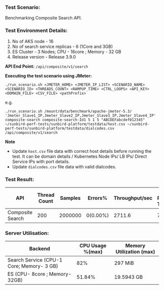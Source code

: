 ### Test Scenario:

Benchmarking Composite Search API.


### Test Environment Details:
1. No of AKS node - 16
2. No of search service replicas - 6 (1Core and 3GB)
3. ES Cluster - 3 Nodes; CPU - 16core ; Memory - 32 GB
4. Release version - Release 3.9.0


**API End Point:** `/api/composite/v1/search`


**Executing the test scenario using JMeter:**

```./run_scenario.sh <JMETER_HOME> <JMETER_IP_LIST> <SCENARIO_NAME> <SCENARIO_ID> <THREADS_COUNT> <RAMPUP_TIME> <CTRL_LOOPS> <API_KEY> <DOMAIN_FILE> <CSV_FILE> <pathPrefix>```

e.g.

```./run_scenario.sh /mount/data/benchmark/apache-jmeter-5.3/ 'Jmeter_Slave1_IP,Jmeter_Slave2_IP,Jmeter_Slave3_IP,Jmeter_Slave4_IP' composite-search composite-search-Id1 5 1 5 "ABCDEFabcdef012345" ~/sunbird-perf-tests/sunbird-platform/testdata/host.csv ~/sunbird-perf-tests/sunbird-platform/testdata/dialcodes.csv /api/composite/v1/search```


**Note**
- Update `host.csv` file data with correct host details before running the test. It can be domain details / Kubernetes Node IPs/ LB IPs/ Direct Service IPs with port details.
- Update `dialcodes.csv` file data with valid dialcodes.

### Test Result:

| API               | Thread Count  | Samples  | Errors%   | Throughput/sec  |Avg Resp Time |   95th pct |  99th pct   |
| ------------------| ------------- | -------- | --------- | --------------- |--------------|------------|-------------|
| Composite Search | 200           |2000000  |  0(0.00%) | 2711.6          |70          | 63             |79         |


### Server Utilisation:
| Backend          | CPU Usage %(max) | Memory Utilization (max) |
| ------------- | ------------- |------------- |
| Search Service (CPU-1 Core; Memory- 3 GB)  |82% | 297 MiB |
| ES (CPU- 8core ; Memory- 32GB)|51.84%  |19.5943 GB	|
